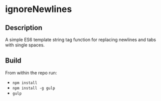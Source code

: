 ignoreNewlines
==============

Description
-----------

A simple ES6 template string tag function for replacing newlines and tabs with single spaces.

Build
-----

From within the repo run:

* `npm install`
* `npm install -g gulp`
* `gulp`

